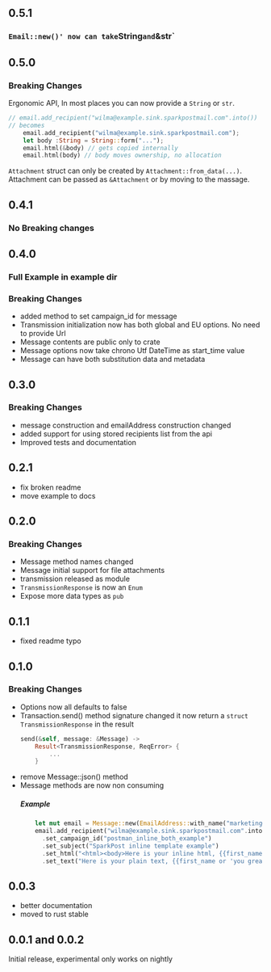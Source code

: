 ## 0.5.1

### `Email::new()' now can take`String`and`&str`

## 0.5.0

### Breaking Changes

Ergonomic API, In most places you can now provide a `String` or `str`.

```rust
// email.add_recipient("wilma@example.sink.sparkpostmail.com".into())
// becomes
    email.add_recipient("wilma@example.sink.sparkpostmail.com");
    let body :String = String::form("...");
    email.html(&body) // gets copied internally
    email.html(body) // body moves ownership, no allocation
```

`Attachment` struct can only be created by `Attachment::from_data(...)`.
Attachment can be passed as `&Attachment` or by moving to the massage.

## 0.4.1

### No Breaking changes

## 0.4.0

### Full Example in example dir

### Breaking Changes

- added method to set campaign_id for message
- Transmission initialization now has both global and EU options. No need to provide Url
- Message contents are public only to crate
- Message options now take chrono Utf DateTime as start_time value
- Message can have both substitution data and metadata

## 0.3.0

### Breaking Changes

- message construction and emailAddress construction changed
- added support for using stored recipients list from the api
- Improved tests and documentation

## 0.2.1

- fix broken readme
- move example to docs

## 0.2.0

### Breaking Changes

- Message method names changed
- Message initial support for file attachments
- transmission released as module
- `TransmissionResponse` is now an `Enum`
- Expose more data types as `pub`

## 0.1.1

- fixed readme typo

## 0.1.0

### Breaking Changes

- Options now all defaults to false
- Transaction.send() method signature changed it now return
  a `struct TransmissionResponse` in the result
  ```rust
  send(&self, message: &Message) ->
      Result<TransmissionResponse, ReqError> {
          ...
      }
  ```
- remove Message::json() method
- Message methods are now non consuming
  ##### Example
  ```rust
      let mut email = Message::new(EmailAddress::with_name("marketing@example.sink.sparkpostmail.com", "Example Company"));
      email.add_recipient("wilma@example.sink.sparkpostmail.com".into())
        .set_campaign_id("postman_inline_both_example")
        .set_subject("SparkPost inline template example")
        .set_html("<html><body>Here is your inline html, {{first_name or 'you great person'}}!<br></body></html>")
        .set_text("Here is your plain text, {{first_name or 'you great person'}}!");
  ```

## 0.0.3

- better documentation
- moved to rust stable

## 0.0.1 and 0.0.2

Initial release, experimental only works on nightly
